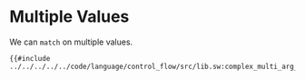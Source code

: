 # Multiple Values

We can `match` on multiple values.

```sway
{{#include ../../../../../code/language/control_flow/src/lib.sw:complex_multi_arg_enum_match}}
```
